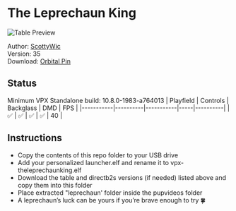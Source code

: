 # The Leprechaun King

![Table Preview](https://orbitalpin.com/wp-content/uploads/2019/07/lepking-1038x1298-768x960.jpg)

Author: [ScottyWic](https://orbitalpin.com/)  
Version: 35  
Download: [Orbital Pin](https://orbitalpin.com/downloads/)

## Status 

Minimum VPX Standalone build: 10.8.0-1983-a764013
| Playfield | Controls | Backglass | DMD | FPS | 
|-----------|----------|-----------|-----|----------|
| :white_check_mark: | :white_check_mark: | :white_check_mark: | :white_check_mark: | 40 |

## Instructions

- Copy the contents of this repo folder to your USB drive
- Add your personalized launcher.elf and rename it to vpx-theleprechaunking.elf
- Download the table and directb2s versions (if needed) listed above and copy them into this folder
- Place extracted "leprechaun' folder inside the pupvideos folder
- A leprechaun’s luck can be yours if you’re brave enough to try 🍀